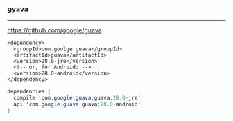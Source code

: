 ### gyava
---
https://github.com/google/guava

```
<dependency>
  <groupId>com.goolge.guava</groupId>
  <artifactId>guava</artifactId>
  <version>28.0-jre</version>
  <!-- or, for Android: -->
  <version>28.0-android</version>
</dependency>
```

```java
dependencies {
  compile 'com.google.guava:guava:28.0-jre'
  api 'com.google.guava:guava:28.0-android'
}
```

